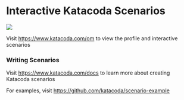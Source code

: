 # Interactive Katacoda Scenarios

[![](http://shields.katacoda.com/katacoda/om/count.svg)](https://www.katacoda.com/om "Get your profile on Katacoda.com")

Visit https://www.katacoda.com/om to view the profile and interactive scenarios

### Writing Scenarios
Visit https://www.katacoda.com/docs to learn more about creating Katacoda scenarios

For examples, visit https://github.com/katacoda/scenario-example
